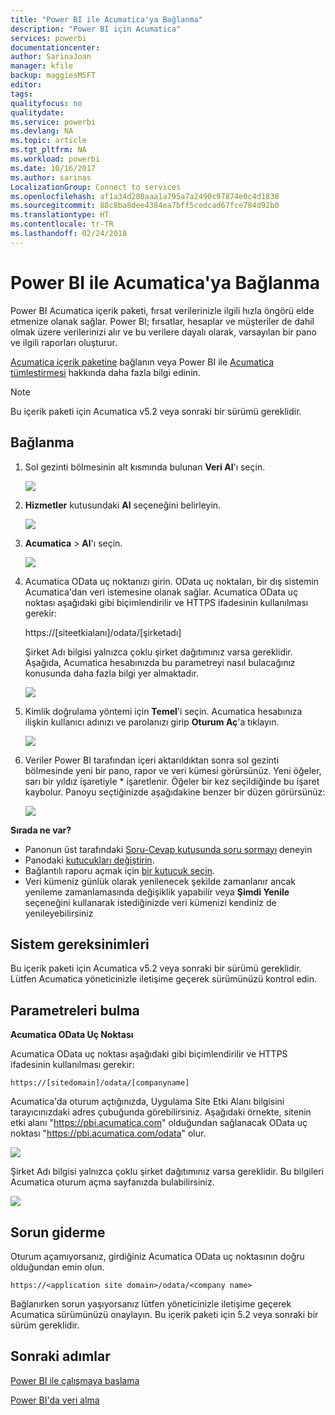 ```yaml
---
title: "Power BI ile Acumatica'ya Bağlanma"
description: "Power BI için Acumatica"
services: powerbi
documentationcenter: 
author: SarinaJoan
manager: kfile
backup: maggiesMSFT
editor: 
tags: 
qualityfocus: no
qualitydate: 
ms.service: powerbi
ms.devlang: NA
ms.topic: article
ms.tgt_pltfrm: NA
ms.workload: powerbi
ms.date: 10/16/2017
ms.author: sarinas
LocalizationGroup: Connect to services
ms.openlocfilehash: af1a34d280aaa1a795a7a2490c97874e0c4d1838
ms.sourcegitcommit: 88c8ba8dee4384ea7bff5cedcad67fce784d92b0
ms.translationtype: HT
ms.contentlocale: tr-TR
ms.lasthandoff: 02/24/2018
---
```

# <a name="connect-to-acumatica-with-power-bi"></a>Power BI ile Acumatica'ya Bağlanma
Power BI Acumatica içerik paketi, fırsat verilerinizle ilgili hızla öngörü elde etmenize olanak sağlar. Power BI; fırsatlar, hesaplar ve müşteriler de dahil olmak üzere verilerinizi alır ve bu verilere dayalı olarak, varsayılan bir pano ve ilgili raporları oluşturur.

[Acumatica içerik paketine](https://app.powerbi.com/getdata/services/acumatica) bağlanın veya Power BI ile [Acumatica tümleştirmesi](https://powerbi.microsoft.com/integrations/acumatica) hakkında daha fazla bilgi edinin.

>[!NOTE]
>Bu içerik paketi için Acumatica v5.2 veya sonraki bir sürümü gereklidir.

## <a name="how-to-connect"></a>Bağlanma
1. Sol gezinti bölmesinin alt kısmında bulunan **Veri Al**'ı seçin.
   
   ![](media/service-connect-to-acumatica/getdata3.png)
2. **Hizmetler** kutusundaki **Al** seçeneğini belirleyin.
   
   ![](media/service-connect-to-acumatica/getdata2.png)
3. **Acumatica** \> **Al**'ı seçin.
   
   ![](media/service-connect-to-acumatica/acumatica.png)
4. Acumatica OData uç noktanızı girin. OData uç noktaları, bir dış sistemin Acumatica'dan veri istemesine olanak sağlar. Acumatica OData uç noktası aşağıdaki gibi biçimlendirilir ve HTTPS ifadesinin kullanılması gerekir:
   
     https://[siteetkialanı]/odata/[şirketadı]
   
   Şirket Adı bilgisi yalnızca çoklu şirket dağıtımınız varsa gereklidir. Aşağıda, Acumatica hesabınızda bu parametreyi nasıl bulacağınız konusunda daha fazla bilgi yer almaktadır.
   
   ![](media/service-connect-to-acumatica/parameters.png)
5. Kimlik doğrulama yöntemi için **Temel**'i seçin. Acumatica hesabınıza ilişkin kullanıcı adınızı ve parolanızı girip **Oturum Aç**'a tıklayın.
   
    ![](media/service-connect-to-acumatica/creds2.png)
6. Veriler Power BI tarafından içeri aktarıldıktan sonra sol gezinti bölmesinde yeni bir pano, rapor ve veri kümesi görürsünüz. Yeni öğeler, sarı bir yıldız işaretiyle \* işaretlenir. Öğeler bir kez seçildiğinde bu işaret kaybolur. Panoyu seçtiğinizde aşağıdakine benzer bir düzen görürsünüz:
   
    ![](media/service-connect-to-acumatica/dashboard.png)

**Sırada ne var?**

* Panonun üst tarafındaki [Soru-Cevap kutusunda soru sormayı](power-bi-q-and-a.md) deneyin
* Panodaki [kutucukları değiştirin](service-dashboard-edit-tile.md).
* Bağlantılı raporu açmak için [bir kutucuk seçin](service-dashboard-tiles.md).
* Veri kümeniz günlük olarak yenilenecek şekilde zamanlanır ancak yenileme zamanlamasında değişiklik yapabilir veya **Şimdi Yenile** seçeneğini kullanarak istediğinizde veri kümenizi kendiniz de yenileyebilirsiniz

## <a name="system-requirements"></a>Sistem gereksinimleri
Bu içerik paketi için Acumatica v5.2 veya sonraki bir sürümü gereklidir. Lütfen Acumatica yöneticinizle iletişime geçerek sürümünüzü kontrol edin.

## <a name="finding-parameters"></a>Parametreleri bulma
**Acumatica OData Uç Noktası**

Acumatica OData uç noktası aşağıdaki gibi biçimlendirilir ve HTTPS ifadesinin kullanılması gerekir:

    https://[sitedomain]/odata/[companyname]

Acumatica'da oturum açtığınızda, Uygulama Site Etki Alanı bilgisini tarayıcınızdaki adres çubuğunda görebilirsiniz. Aşağıdaki örnekte, sitenin etki alanı "https://pbi.acumatica.com" olduğundan sağlanacak OData uç noktası "https://pbi.acumatica.com/odata" olur.

 ![](media/service-connect-to-acumatica/url.png)

Şirket Adı bilgisi yalnızca çoklu şirket dağıtımınız varsa gereklidir. Bu bilgileri Acumatica oturum açma sayfanızda bulabilirsiniz.

![](media/service-connect-to-acumatica/signin2.png)

## <a name="troubleshooting"></a>Sorun giderme
Oturum açamıyorsanız, girdiğiniz Acumatica OData uç noktasının doğru olduğundan emin olun.

    https://<application site domain>/odata/<company name>

Bağlanırken sorun yaşıyorsanız lütfen yöneticinizle iletişime geçerek Acumatica sürümünüzü onaylayın. Bu içerik paketi için 5.2 veya sonraki bir sürüm gereklidir.

## <a name="next-steps"></a>Sonraki adımlar
[Power BI ile çalışmaya başlama](service-get-started.md)

[Power BI'da veri alma](service-get-data.md)

